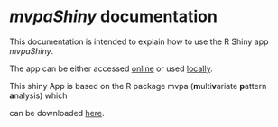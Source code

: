 # *mvpaShiny* documentation
This documentation is intended to explain how to use the R Shiny app *mvpaShiny*.

The app can be either accessed [online](www.mvpashiny.org) or used [locally](https://github.com/tim-b90/mvpaShiny/).

This shiny App is based on the R package mvpa (**m**ulti**v**ariate **p**attern **a**nalysis) which

can be downloaded [here](https://github.com/tim-b90/mvpa). 

